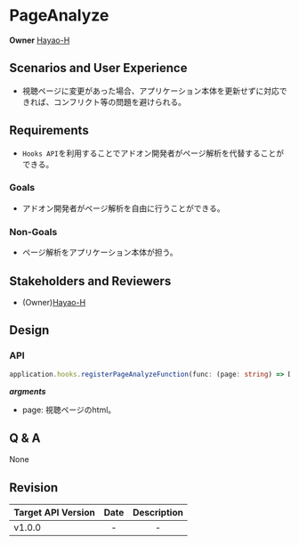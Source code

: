 # PageAnalyze

**Owner** [Hayao-H](https://github.com/Hayao-H)

## Scenarios and User Experience
- 視聴ページに変更があった場合、アプリケーション本体を更新せずに対応できれば、コンフリクト等の問題を避けられる。

## Requirements
- ```Hooks API```を利用することでアドオン開発者がページ解析を代替することができる。

### Goals
- アドオン開発者がページ解析を自由に行うことができる。

### Non-Goals
- ページ解析をアプリケーション本体が担う。

## Stakeholders and Reviewers
- (Owner)[Hayao-H](https://github.com/Hayao-H)

## Design

### API
```TypeScript
application.hooks.registerPageAnalyzeFunction(func: (page: string) => DmcInfo): void;
```
***argments***
- page: 視聴ページのhtml。


## Q & A
None

## Revision
Target API Version | Date | Description
--- | :---:| :---:
v1.0.0 | - | -